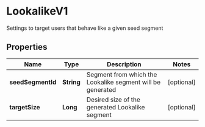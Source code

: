 

# LookalikeV1

Settings to target users that behave like a given seed segment

## Properties

| Name | Type | Description | Notes |
|------------ | ------------- | ------------- | -------------|
|**seedSegmentId** | **String** | Segment from which the Lookalike segment will be generated |  [optional] |
|**targetSize** | **Long** | Desired size of the generated Lookalike segment |  [optional] |



